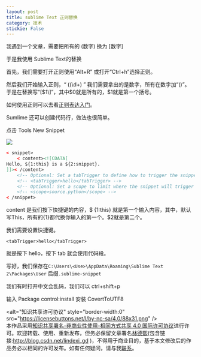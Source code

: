 ```yaml
---
layout: post
title: sublime Text 正则替换 
category: 技术 
stickie: False
---
```


<!--more-->

<div id="toc"></div>

我遇到一个文章，需要把所有的 (数字)  换为 [数字]

于是我使用 Sublime Text的替换

首先，我们需要打开正则使用“Alt+R” 或打开“Ctrl+h”选择正则。

然后我们开始输入正则，“ \((\d+\) ” 我们需要拿出的是数字，所有在数字加“()”。于是在替换写“\[$1\]”，其中$0就是所有的，$1就是第一个括号。

如何使用正则可以去看[正则表达入门](http://lindexi.oschina.io/lindexi/post/正则表达式30分钟入门教程/)。

Sumlime 还可以创建代码行，做法也很简单。

点击 Tools   New Snippet 


![](http://7xqpl8.com1.z0.glb.clouddn.com/d021ae55-501f-4838-a9a0-f09ee95a83b82016121992723.jpg)


```xml
< snippet>
	< content><![CDATA[
Hello, ${1:this} is a ${2:snippet}.
]]>< /content>
	<!-- Optional: Set a tabTrigger to define how to trigger the snippet -->
	<!-- <tabTrigger>hello</tabTrigger> -->
	<!-- Optional: Set a scope to limit where the snippet will trigger -->
	<!-- <scope>source.python</scope> -->
< /snippet>

```

content 是我们按下快捷键的内容，\$ {1:this} 就是第一个输入内容，其中，默认写This，所有的{1}都代换你输入的第一个。\$2就是第二个。

我们需要设置快捷键。

`<tabTrigger>hello</tabTrigger>`

就是按下 hello，按下 tab 就会使用代码段。

写好，我们保存在`C:\Users\<Use>\AppData\Roaming\Sublime Text 2\Packages\User` 后缀`.sublime-snippet`


我们有时打开中文会乱码，我们可以 ctrl+shift+p

输入 Package  control:install 安装 CovertToUTF8


<alt="知识共享许可协议" style="border-width:0" src="https://licensebuttons.net/l/by-nc-sa/4.0/88x31.png" /></a><br />本作品采用<a rel="license" href="http://creativecommons.org/licenses/by-nc-sa/4.0/">知识共享署名-非商业性使用-相同方式共享 4.0 国际许可协议</a>进行许可。欢迎转载、使用、重新发布，但务必保留文章署名[林德熙](http://blog.csdn.net/lindexi_gd)(包含链接:http://blog.csdn.net/lindexi_gd )，不得用于商业目的，基于本文修改后的作品务必以相同的许可发布。如有任何疑问，请与我[联系](mailto:lindexi_gd@163.com)。 
